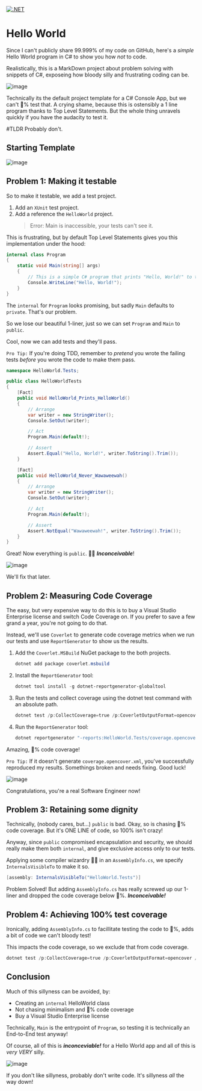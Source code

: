 [![.NET](https://github.com/iPlexor/Hello-GitHub/actions/workflows/dotnet.yml/badge.svg)](https://github.com/iPlexor/Hello-GitHub/actions/workflows/dotnet.yml)
 
 # Hello World

Since I can't publicly share 99.999% of my code on GitHub, here's a _simple_ Hello World program in C# to show you how _not_ to code.

Realistically, this is a MarkDown project about problem solving with snippets of C#, exposeing how bloody silly and frustrating coding can be.

![image](/attachments/inconceivable1.gif)

Technically its the default project template for a C# Console App, but we can't 💯% test that. A crying shame, because this is ostensibly a 1 line program thanks to Top Level Statements. But the whole thing unravels quickly if you have the audacity to test it.

\#TLDR Probably don't.

## Starting Template

![image](attachments/consoleapp.png)

## Problem 1: Making it testable

So to make it testable, we add a test project.

1. Add an `XUnit` test project.
1. Add a reference the `HelloWorld` project.
   >Error: Main is inaccessible, your tests can't see it.

This is frustrating, but by default Top Level Statements gives you this implementation under the hood:

```csharp
internal class Program
{
    static void Main(string[] args)
    {
        // This is a simple C# program that prints "Hello, World!" to the console.
        Console.WriteLine("Hello, World!");
    }
}
```

The `internal` for `Program` looks promising, but sadly `Main` defaults to `private`. That's our problem.

So we lose our beautiful 1-liner, just so we can set `Program` and `Main` to `public`.

Cool, now we can add tests and they'll pass.

`Pro Tip:` If you're doing TDD, remember to _pretend_ you wrote the failing tests _before_ you wrote the code to make them pass.

```csharp
namespace HelloWorld.Tests;

public class HelloWorldTests
{
    [Fact]
    public void HelloWorld_Prints_HelloWorld()
    {
        // Arrange
        var writer = new StringWriter();
        Console.SetOut(writer);

        // Act
        Program.Main(default!);

        // Assert
        Assert.Equal("Hello, World!", writer.ToString().Trim());
    }

    [Fact]
    public void HelloWorld_Never_Wawaweewah()
    {
        // Arrange
        var writer = new StringWriter();
        Console.SetOut(writer);

        // Act
        Program.Main(default!);

        // Assert
        Assert.NotEqual("Wawaweewah!", writer.ToString().Trim());
    }
}
```

Great! Now everything is `public`. 🤦‍♂️ _**Inconceivable**_!

![image](attachments/hitchhikers1.gif)

We'll fix that later.

## Problem 2: Measuring Code Coverage

The easy, but very expensive way to do this is to buy a Visual Studio Enterprise license and switch Code Coverage on. If you prefer to save a few grand a year, you're not going to do that.

Instead, we'll use `Coverlet` to generate code coverage metrics when we run our tests and use `ReportGenerator` to show us the results.

1. Add the `Coverlet.MSBuild` NuGet package to the both projects.

   ```powershell
   dotnet add package coverlet.msbuild
   ```

1. Install the `ReportGenerator` tool:

   ```powershell
   dotnet tool install -g dotnet-reportgenerator-globaltool
   ```

1. Run the tests and collect coverage using the dotnet test command with an absolute path.

   ```powershell
   dotnet test /p:CollectCoverage=true /p:CoverletOutputFormat=opencover /p:CoverletOutput="$(pwd)/coverage/"
   ```

1. Run the `ReportGenerator` tool:

   ```powershell
   dotnet reportgenerator "-reports:HelloWorld.Tests/coverage.opencover.xml" "-targetdir:coveragereport" "-reporttypes:Html"
   ```

Amazing, 💯% code coverage!

`Pro Tip:` If it doesn't generate `coverage.opencover.xml`, you've successfully reproduced my results. Somethings broken and needs fixing. Good luck!

![image](attachments/sparklemotion.gif)

Congratulations, you're a real Software Engineer now!

## Problem 3: Retaining some dignity

Technically, (nobody cares, but...) `public` is bad. Okay, so is chasing 💯% code coverage. But it's ONE LINE of code, so 100% isn't crazy!

Anyway, since `public` compromised encapsulation and security, we should really make them both `internal`, and give exclusive access only to our tests.

Applying some compiler wizardry 🧙‍♂️ in an `AssemblyInfo.cs`, we specify `InternalsVisibleTo` to make it so.

```csharp
[assembly: InternalsVisibleTo("HelloWorld.Tests")]
```

Problem Solved! But adding `AssemblyInfo.cs` has really screwed up our 1-liner and dropped the code coverage below 💯%. _**Inconceivable!**_

## Problem 4: Achieving 100% test coverage

Ironically, adding `AssemblyInfo.cs` to facillitate testing the code to 💯%, adds a bit of code we can't bloody test!

This impacts the code coverage, so we exclude that from code coverage.

```powershell
dotnet test /p:CollectCoverage=true /p:CoverletOutputFormat=opencover /p:Exclude="[HelloWorldCSharp]*AssemblyInfo.cs"
```

## Conclusion

Much of this sillyness can be avoided, by:

- Creating an `internal` HelloWorld class
- Not chasing minimalism and 💯% code coverage
- Buy a Visual Studio Enterprise license

Technically, `Main` is the entrypoint of `Program`, so testing it is technically an End-to-End test anyway!

Of course, all of this is _**inconceviable!**_ for a Hello World app and all of this is _very_ _VERY_ silly.

![image](attachments/inconceivable2.gif)

If you don't like sillyness, probably don't write code. It's sillyness _all_ the way down!
